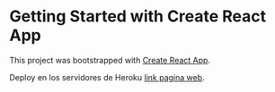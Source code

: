 # Getting Started with Create React App

This project was bootstrapped with [Create React App](https://github.com/facebook/create-react-app).

Deploy en los servidores de Heroku [link pagina web](https://reactjs-heroes-j.herokuapp.com/).
